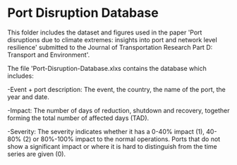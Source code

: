 # Port Disruption Database

This folder includes the dataset and figures used in the paper 'Port disruptions due to climate extremes: insights into port and network level resilience' submitted to the Journal of Transportation Research Part D: Transport and Environment'. 

The file 'Port-Disruption-Database.xlxs contains the database which includes: 

-Event + port description: The event, the country, the name of the port, the year and date. 

-Impact: The number of days of reduction, shutdown and recovery, together forming the total number of affected days (TAD). 

-Severity: The severity indicates whether it has a 0-40% impact (1), 40-80% (2) or 80%-100% impact to the normal operations. Ports that do not show a significant impact or where it is hard to distinguish from the time series are given (0). 


